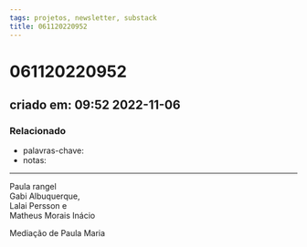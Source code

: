 ```yaml
---
tags: projetos, newsletter, substack
title: 061120220952
---
```


# 061120220952

## criado em: 09:52 2022-11-06

### Relacionado

- palavras-chave: 
- notas: 
---

Paula rangel  
Gabi Albuquerque,  
Lalai Persson e  
Matheus Morais Inácio

Mediação de Paula Maria
